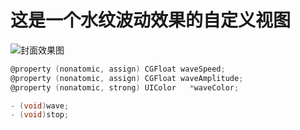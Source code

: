 # 这是一个水纹波动效果的自定义视图
![封面效果图](https://raw.githubusercontent.com/zhubosios/ZBWaterView/13c0ff0f64b7032a9e3ff3321b3894c9f41709d3/ZBwaterWaveDemo/ZBwaterWaveDemo/2017-05-02%2017_15_17.gif)
```Objective-C
@property (nonatomic, assign) CGFloat waveSpeed;
@property (nonatomic, assign) CGFloat waveAmplitude;
@property (nonatomic, strong) UIColor   *waveColor;

- (void)wave;
- (void)stop;
```
